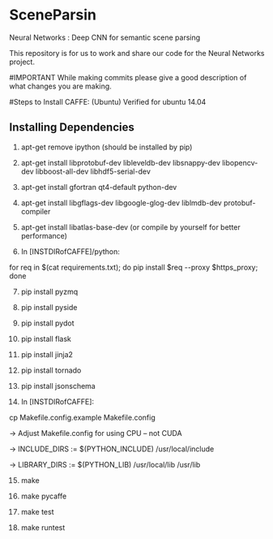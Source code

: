 # SceneParsin
Neural Networks : Deep CNN for semantic scene parsing

This repository is for us to work and share our code for the Neural Networks project. 

#IMPORTANT
While making commits please give a good description of what changes you are making.

#Steps to Install CAFFE: (Ubuntu)
Verified for ubuntu 14.04

## Installing Dependencies 
1. apt-get remove ipython (should be installed by pip)

2. apt-get install libprotobuf-dev libleveldb-dev libsnappy-dev libopencv-dev libboost-all-dev libhdf5-serial-dev

3. apt-get install gfortran qt4-default python-dev

4. apt-get install libgflags-dev libgoogle-glog-dev liblmdb-dev protobuf-compiler

5. apt-get install libatlas-base-dev  (or compile by yourself for better performance)

6. In [INSTDIRofCAFFE]/python:

for req in $(cat requirements.txt); do pip install $req --proxy $https_proxy; done

7. pip install pyzmq 

8. pip install pyside 

9. pip install pydot 

10. pip install flask 

11. pip install jinja2 

12. pip install tornado 

13. pip install jsonschema 

14. In [INSTDIRofCAFFE]:

cp Makefile.config.example Makefile.config

-> Adjust Makefile.config for using CPU – not CUDA

  -> INCLUDE_DIRS := $(PYTHON_INCLUDE) /usr/local/include

  -> LIBRARY_DIRS := $(PYTHON_LIB) /usr/local/lib /usr/lib

15. make

16. make pycaffe

17. make test

18. make runtest

